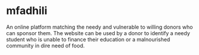 # mfadhili
An online platform matching the needy and vulnerable to willing donors who can sponsor them. The website can be used by a donor to identify a needy student who is unable to finance their education or a malnourished community in dire need of food.
